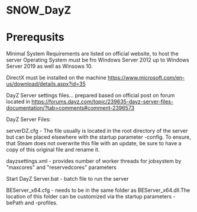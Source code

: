 # SNOW_DayZ

# Prerequsits

Minimal System Requirements are listed on official website, to host the server Operating System must be fro Windows Server 2012 up to Windows Server 2019 as well as Winsows 10.

DirectX must be installed on the machine https://www.microsoft.com/en-us/download/details.aspx?id=35

DayZ Server settings files... prepared based on official post on forum located in https://forums.dayz.com/topic/239635-dayz-server-files-documentation/?tab=comments#comment-2396573

DayZ Server Files:

serverDZ.cfg - The file usually is located in the root directory of the server but can be placed elsewhere with the startup parameter -config. To ensure, that Steam does not overwrite this file with an update, be sure to have a copy of this original file and rename it.

dayzsettings.xml - provides number of worker threads for jobsystem by "maxcores" and "reservedcores" parameters

Start DayZ Server.bat - batch file to run the server

BEServer_x64.cfg - needs to be in the same folder as BEServer_x64.dll.The location of this folder can be customized via the startup parameters -bePath and -profiles.
